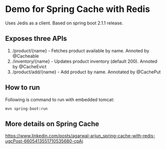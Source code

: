 # Demo for Spring Cache with Redis
Uses Jedis as a client. Based on spring boot 2.1.1 release.

## Exposes three APIs
1. /product/{name} - Fetches product available by name. Annoted by @Cacheable
2. /inventory/{name} - Updates product inventory (default 200). Annoted by @CacheEvict
3. /product/add/{name} - Add product by name. Annotated by @CachePut

## How to run 
Following is command to run with embedded tomcat:<br>
```
mvn spring-boot:run
```

## More details on Spring Cache
https://www.linkedin.com/posts/agarwal-arjun_spring-cache-with-redis-ugcPost-6605413551710535680-cpAj


